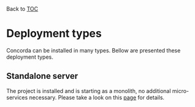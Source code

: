 Back to [TOC](../Readme.md)

# Deployment types

Concorda can be installed in many types. Bellow are presented these deployment types.

## Standalone server

The project is installed and is starting as a monolith, no additional micro-services necessary.
Please take a look on this [page](./doc/install-monolith.md) for details.